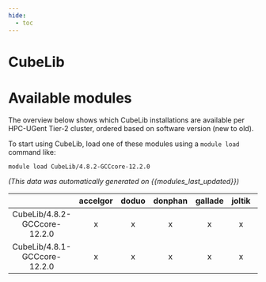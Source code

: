 ```yaml
---
hide:
  - toc
---
```


CubeLib
=======

# Available modules


The overview below shows which CubeLib installations are available per HPC-UGent Tier-2 cluster, ordered based on software version (new to old).

To start using CubeLib, load one of these modules using a `module load` command like:

```shell
module load CubeLib/4.8.2-GCCcore-12.2.0
```

*(This data was automatically generated on {{modules_last_updated}})*  

| |accelgor|doduo|donphan|gallade|joltik|shinx|skitty|
| :---: | :---: | :---: | :---: | :---: | :---: | :---: | :---: |
|CubeLib/4.8.2-GCCcore-12.2.0|x|x|x|x|x|x|x|
|CubeLib/4.8.1-GCCcore-12.2.0|x|x|x|x|x|x|x|
